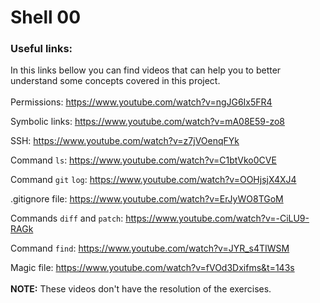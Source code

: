 # Shell 00

### Useful links:
In this links bellow you can find videos that can help you to better understand some concepts covered in this project.
<br>
<br>
Permissions: https://www.youtube.com/watch?v=ngJG6Ix5FR4

Symbolic links: https://www.youtube.com/watch?v=mA08E59-zo8

SSH: https://www.youtube.com/watch?v=z7jVOenqFYk

Command `ls`: https://www.youtube.com/watch?v=C1btVko0CVE

Command `git` `log`: https://www.youtube.com/watch?v=OOHjsjX4XJ4

.gitignore file: https://www.youtube.com/watch?v=ErJyWO8TGoM

Commands `diff` and `patch`: https://www.youtube.com/watch?v=-CiLU9-RAGk

Command `find`: https://www.youtube.com/watch?v=JYR_s4TIWSM

Magic file: https://www.youtube.com/watch?v=fVOd3Dxifms&t=143s
<br>
<br>
**NOTE:** These videos don't have the resolution of the exercises.